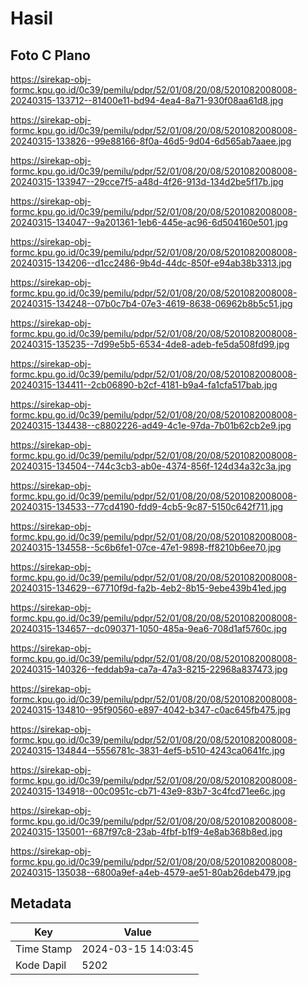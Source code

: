# Hasil

## Foto C Plano

https://sirekap-obj-formc.kpu.go.id/0c39/pemilu/pdpr/52/01/08/20/08/5201082008008-20240315-133712--81400e11-bd94-4ea4-8a71-930f08aa61d8.jpg

https://sirekap-obj-formc.kpu.go.id/0c39/pemilu/pdpr/52/01/08/20/08/5201082008008-20240315-133826--99e88166-8f0a-46d5-9d04-6d565ab7aaee.jpg

https://sirekap-obj-formc.kpu.go.id/0c39/pemilu/pdpr/52/01/08/20/08/5201082008008-20240315-133947--29cce7f5-a48d-4f26-913d-134d2be5f17b.jpg

https://sirekap-obj-formc.kpu.go.id/0c39/pemilu/pdpr/52/01/08/20/08/5201082008008-20240315-134047--9a201361-1eb6-445e-ac96-6d504160e501.jpg

https://sirekap-obj-formc.kpu.go.id/0c39/pemilu/pdpr/52/01/08/20/08/5201082008008-20240315-134206--d1cc2486-9b4d-44dc-850f-e94ab38b3313.jpg

https://sirekap-obj-formc.kpu.go.id/0c39/pemilu/pdpr/52/01/08/20/08/5201082008008-20240315-134248--07b0c7b4-07e3-4619-8638-06962b8b5c51.jpg

https://sirekap-obj-formc.kpu.go.id/0c39/pemilu/pdpr/52/01/08/20/08/5201082008008-20240315-135235--7d99e5b5-6534-4de8-adeb-fe5da508fd99.jpg

https://sirekap-obj-formc.kpu.go.id/0c39/pemilu/pdpr/52/01/08/20/08/5201082008008-20240315-134411--2cb06890-b2cf-4181-b9a4-fa1cfa517bab.jpg

https://sirekap-obj-formc.kpu.go.id/0c39/pemilu/pdpr/52/01/08/20/08/5201082008008-20240315-134438--c8802226-ad49-4c1e-97da-7b01b62cb2e9.jpg

https://sirekap-obj-formc.kpu.go.id/0c39/pemilu/pdpr/52/01/08/20/08/5201082008008-20240315-134504--744c3cb3-ab0e-4374-856f-124d34a32c3a.jpg

https://sirekap-obj-formc.kpu.go.id/0c39/pemilu/pdpr/52/01/08/20/08/5201082008008-20240315-134533--77cd4190-fdd9-4cb5-9c87-5150c642f711.jpg

https://sirekap-obj-formc.kpu.go.id/0c39/pemilu/pdpr/52/01/08/20/08/5201082008008-20240315-134558--5c6b6fe1-07ce-47e1-9898-ff8210b6ee70.jpg

https://sirekap-obj-formc.kpu.go.id/0c39/pemilu/pdpr/52/01/08/20/08/5201082008008-20240315-134629--67710f9d-fa2b-4eb2-8b15-9ebe439b41ed.jpg

https://sirekap-obj-formc.kpu.go.id/0c39/pemilu/pdpr/52/01/08/20/08/5201082008008-20240315-134657--dc090371-1050-485a-9ea6-708d1af5760c.jpg

https://sirekap-obj-formc.kpu.go.id/0c39/pemilu/pdpr/52/01/08/20/08/5201082008008-20240315-140326--feddab9a-ca7a-47a3-8215-22968a837473.jpg

https://sirekap-obj-formc.kpu.go.id/0c39/pemilu/pdpr/52/01/08/20/08/5201082008008-20240315-134810--95f90560-e897-4042-b347-c0ac645fb475.jpg

https://sirekap-obj-formc.kpu.go.id/0c39/pemilu/pdpr/52/01/08/20/08/5201082008008-20240315-134844--5556781c-3831-4ef5-b510-4243ca0641fc.jpg

https://sirekap-obj-formc.kpu.go.id/0c39/pemilu/pdpr/52/01/08/20/08/5201082008008-20240315-134918--00c0951c-cb71-43e9-83b7-3c4fcd71ee6c.jpg

https://sirekap-obj-formc.kpu.go.id/0c39/pemilu/pdpr/52/01/08/20/08/5201082008008-20240315-135001--687f97c8-23ab-4fbf-b1f9-4e8ab368b8ed.jpg

https://sirekap-obj-formc.kpu.go.id/0c39/pemilu/pdpr/52/01/08/20/08/5201082008008-20240315-135038--6800a9ef-a4eb-4579-ae51-80ab26deb479.jpg


## Metadata

| Key        | Value               |
| ---------- | ------------------- |
| Time Stamp | 2024-03-15 14:03:45 |
| Kode Dapil | 5202                |



